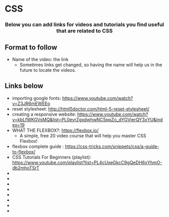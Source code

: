 # CSS

<p align="center">
  <h3 align="center">Below you can add links for videos and tutorials you find useful that are related to CSS</h3></p>


## Format to follow
* Name of the video: the link
  * Sometimes links get changed, so having the name will help us in the future to locate the videos.


## Links below

* importing google fonts: https://www.youtube.com/watch?v=Z3JR6mEWEEo
* reset stylesheet: http://html5doctor.com/html-5-reset-stylesheet/
* creating a responsive website: https://www.youtube.com/watch?v=kbLfWKGVsMQ&list=PL0eyrZgxdwhwNC5ppZo_dYGVjerQY3xYU&index=19
* WHAT THE FLEXBOX?: https://flexbox.io/
   * A simple, free 20 video course that will help you master CSS Flexbox!
* flexbox complete guide : https://css-tricks.com/snippets/css/a-guide-to-flexbox/
* CSS Tutorials For Beginners (playlist): https://www.youtube.com/playlist?list=PL4cUxeGkcC9gQeDH6xYhmO-db2mhoTSrT
* 
* 
* 
* 
* 
* 
* 
* 

